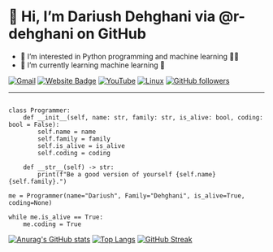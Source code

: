 # 👋 Hi, I’m **Dariush Dehghani** via @r-dehghani on GitHub
- 👀 I’m interested in Python programming and machine learning :man_technologist:
- 🌱 I’m currently learning machine learning :brain:

[![Gmail](https://img.shields.io/badge/-Gmail-c14438?style=flat&logo=Gmail&logoColor=white)](mailto:r.dehghani.90@gmail.com)
[![Website Badge](https://img.shields.io/badge/-Website-c14438?style=flat&logo=Google-Chrome&logoColor=white&link=http://www.yakhdoon.ir)](http://www.yakhdoon.ir)
[![YouTube](https://img.shields.io/youtube/channel/views/UCjLR8wopblatLugb6NQ_rXg?style=social)](https://www.youtube.com/channel/UCjLR8wopblatLugb6NQ_rXg)
[![Linux](https://svgshare.com/i/Zhy.svg)](https://svgshare.com/i/Zhy.svg)
[![GitHub followers](https://img.shields.io/github/followers/r-dehghani.svg?style=social&label=Follow&maxAge=2592000)](https://github.com/r-dehghani?tab=followers)

<!-- [![PyPI download month](https://img.shields.io/pypi/dm/ansicolortags.svg)](https://pypi.python.org/pypi/ansicolortags/) -->
---

```

class Programmer:
    def __init__(self, name: str, family: str, is_alive: bool, coding: bool = False):
        self.name = name
        self.family = family
        self.is_alive = is_alive
        self.coding = coding
    
    def __str__(self) -> str:
        print(f"Be a good version of yourself {self.name} {self.family}.")

me = Programmer(name="Dariush", Family="Dehghani", is_alive=True, coding=None)

while me.is_alive == True:
    me.coding = True
```

[![Anurag's GitHub stats](https://github-readme-stats.vercel.app/api?username=r-dehghani&theme=dark&card_width=350px)](https://github.com/anuraghazra/github-readme-stats)
[![Top Langs](https://github-readme-stats.vercel.app/api/top-langs/?username=r-dehghani&theme=dark)](https://github.com/anuraghazra/github-readme-stats)
[![GitHub Streak](https://streak-stats.demolab.com/?user=r-dehghani&theme=dark)](https://git.io/streak-stats)

<!---
r-dehghani/r-dehghani is a ✨ special ✨ repository because its `README.md` (this file) appears on your GitHub profile.
You can click the Preview link to take a look at your changes.
--->
